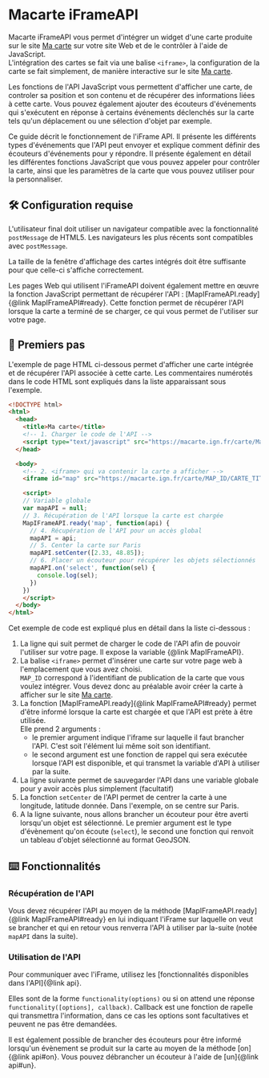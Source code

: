 # Macarte iFrameAPI

Macarte iFrameAPI vous permet d'intégrer un widget d'une carte produite sur le site [Ma carte](https://macarte.ign.fr) sur votre site Web et de le contrôler à l'aide de JavaScript.    
L'intégration des cartes se fait via une balise `<iframe>`, la configuration de la carte se fait simplement, de manière interactive sur le site [Ma carte](https://macarte.ign.fr).

Les fonctions de l'API JavaScript vous permettent d'afficher une carte, de controler sa position et son contenu et de récupérer des informations liées à cette carte. Vous pouvez également ajouter des écouteurs d'événements qui s'exécutent en réponse à certains événements déclenchés sur la carte tels qu'un déplacement ou une sélection d'objet par exemple.

Ce guide décrit le fonctionnement de l'iFrame API. Il présente les différents types d'événements que l'API peut envoyer et explique comment définir des écouteurs d'événements pour y répondre. Il présente également en détail les différentes fonctions JavaScript que vous pouvez appeler pour contrôler la carte, ainsi que les paramètres de la carte que vous pouvez utiliser pour la personnaliser.

## 🛠️ Configuration requise

L'utilisateur final doit utiliser un navigateur compatible avec la fonctionnalité `postMessage` de HTML5. Les navigateurs les plus récents sont compatibles avec `postMessage`.

La taille de la fenêtre d'affichage des cartes intégrés doit être suffisante pour que celle-ci s'affiche correctement.

Les pages Web qui utilisent l'iFrameAPI doivent également mettre en œuvre la fonction JavaScript permettant de récupérer l'API : [MapIFrameAPI.ready]{@link MapIFrameAPI#ready}.
Cette fonction permet de récupérer l'API lorsque la carte a terminé de se charger, ce qui vous permet de l'utiliser sur votre page.

## 📜 Premiers pas

L'exemple de page HTML ci-dessous permet d'afficher une carte intégrée et de récupérer l'API associée à cette carte. Les commentaires numérotés dans le code HTML sont expliqués dans la liste apparaissant sous l'exemple.

```html
<!DOCTYPE html>
<html>
  <head>
    <title>Ma carte</title>
    <!-- 1. Charger le code de l'API -->
    <script type="text/javascript" src="https://macarte.ign.fr/carte/MapIFrameAPI.js"></script>
  </head>

  <body>
    <!-- 2. <iframe> qui va contenir la carte a afficher -->
    <iframe id="map" src="https://macarte.ign.fr/carte/MAP_ID/CARTE_TITLE" width="100%" height="400"></iframe>

    <script>
    // Variable globale
    var mapAPI = null;
    // 3. Récupération de l'API lorsque la carte est chargée
    MapIFrameAPI.ready('map', function(api) {
      // 4. Récupération de l'API pour un accès global
      mapAPI = api;
      // 5. Center la carte sur Paris
      mapAPI.setCenter([2.33, 48.85]);
      // 6. Placer un écouteur pour récupérer les objets sélectionnés
      mapAPI.on('select', function(sel) {
        console.log(sel);
      })
    })
    </script>
  </body>
</html>
```

Cet exemple de code est expliqué plus en détail dans la liste ci-dessous :

1. La ligne qui suit permet de charger le code de l'API afin de pouvoir l'utiliser sur votre page. Il expose la variable {@link MapIFrameAPI}.
2. La balise `<iframe>` permet d'insérer une carte sur votre page web à l'emplacement que vous avez choisi.    
`MAP_ID` correspond à l'identifiant de publication de la carte que vous voulez intégrer. Vous devez donc au préalable avoir créer la carte à afficher sur le site [Ma carte](https://macarte.ign.fr).
3. La fonction [MapIFrameAPI.ready]{@link MapIFrameAPI#ready} permet d'être informé lorsque la carte est chargée et que l'API est prète à être utilisée.    
Elle prend 2 arguments : 
    * le premier argument indique l'iframe sur laquelle il faut brancher l'API. C'est soit l'élément lui même soit son identifiant.
    * le second argument est une fonction de rappel qui sera exécutée lorsque l'API est disponible, et qui transmet la variable d'API à utiliser par la suite.
4. La ligne suivante permet de sauvegarder l'API dans une variable globale pour y avoir accès plus simplement (facultatif)
5. La fonction `setCenter` de l'API permet de centrer la carte à une longitude, latitude donnée. Dans l'exemple, on se centre sur Paris.
6. A la ligne suivante, nous allons brancher un écouteur pour être averti lorsqu'un objet est sélectionné. Le premier argument est le type d'évènement qu'on écoute (`select`), le second une fonction qui renvoit un tableau d'objet sélectionné au format GeoJSON.

## ⌨️ Fonctionnalités

### Récupération de l'API

Vous devez récupérer l'API au moyen de la méthode [MapIFrameAPI.ready]{@link MapIFrameAPI#ready} en lui indiquant l'iFrame sur laquelle on veut se brancher et qui en retour vous renverra l'API à utiliser par la-suite (notée `mapAPI` dans la suite).

### Utilisation de l'API

Pour communiquer avec l'iFrame, utilisez les [fonctionnalités disponibles dans l'API]{@link api}.

Elles sont de la forme `functionality(options)` ou si on attend une réponse `functionality([options], callback)`. Callback est une fonction de rapelle qui transmettra l'information, dans ce cas les options sont facultatives et peuvent ne pas être demandées.

Il est également possible de brancher des écouteurs pour être informé lorsqu'un évènement se produit sur la carte au moyen de la méthode [on]{@link api#on}. Vous pouvez débrancher un écouteur à l'aide de [un]{@link api#un}.
